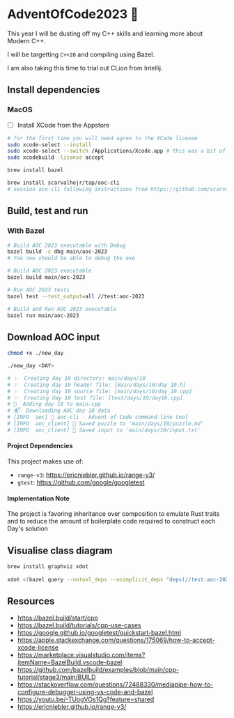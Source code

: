 # AdventOfCode2023 🎄

This year I will be dusting off my C++ skills and learning more about Modern C++.

I will be targetting `C++20` and compiling using Bazel.

I am also taking this time to trial out CLion from Intellij.

## Install dependencies

### MacOS

- [ ] Install XCode from the Appstore

```bash
# for the first time you will need agree to the XCode license
sudo xcode-select --install 
sudo xcode-select --switch /Applications/Xcode.app # this was a bit of a faff
sudo xcodebuild -license accept

brew install bazel

brew install scarvalhojr/tap/aoc-cli
# session aco-cli following instructions from https://github.com/scarvalhojr/aoc-cli
```

## Build, test and run

### With Bazel

```bash
# Build AOC 2023 executable with Debug
bazel build -c dbg main/aoc-2023
# You now should be able to debug the exe

# Build AOC 2023 executable
bazel build main/aoc-2023

# Run AOC 2023 tests
bazel test --test_output=all //test:aoc-2023

# Build and Run AOC 2023 executable
bazel run main/aoc-2023
```

## Download AOC input 

```bash
chmod +x ./new_day

./new_day <DAY>

# ✨  Creating day 10 directory: main/days/10 
# ✨  Creating day 10 header file: [main/days/10/day_10.h] 
# ✨  Creating day 10 source file: [main/days/10/day_10.cpp] 
# ✨  Creating day 10 test file: [test/days/10/day10.cpp] 
# 🔨  Adding day 10 to main.cpp 
# 📬  Downloading AOC day 10 data 
# [INFO  aoc] 🎄 aoc-cli - Advent of Code command-line tool
# [INFO  aoc_client] 🎅 Saved puzzle to 'main/days/10/puzzle.md'
# [INFO  aoc_client] 🎅 Saved input to 'main/days/10/input.txt'
```

#### Project Dependencies

This project makes use of:

- `range-v3`: <https://ericniebler.github.io/range-v3/> 
- `gtest`: <https://github.com/google/googletest>

#### Implementation Note

The project is favoring inheritance over composition to emulate Rust traits and to reduce the amount of boilerplate code required to construct each Day's solution 

## Visualise class diagram

```bash
brew install graphviz xdot 
 
xdot <(bazel query --notool_deps --noimplicit_deps "deps(//test:aoc-2023)" --output graph)
```

## Resources

- <https://bazel.build/start/cpp>
- <https://bazel.build/tutorials/cpp-use-cases>
- <https://google.github.io/googletest/quickstart-bazel.html>
- <https://apple.stackexchange.com/questions/175069/how-to-accept-xcode-license>
- <https://marketplace.visualstudio.com/items?itemName=BazelBuild.vscode-bazel>
- <https://github.com/bazelbuild/examples/blob/main/cpp-tutorial/stage3/main/BUILD>
- <https://stackoverflow.com/questions/72488330/mediapipe-how-to-configure-debugger-using-vs-code-and-bazel>
- <https://youtu.be/-TUogVOs1Qg?feature=shared>
- <https://ericniebler.github.io/range-v3/>
